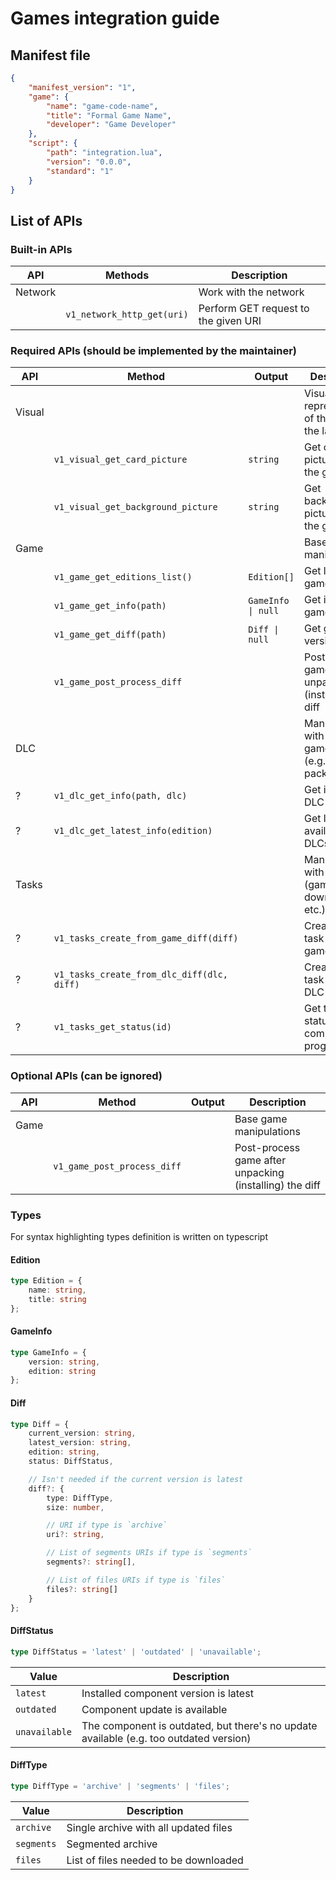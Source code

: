 # Games integration guide

## Manifest file

```json
{
	"manifest_version": "1",
	"game": {
		"name": "game-code-name",
		"title": "Formal Game Name",
		"developer": "Game Developer"
	},
	"script": {
		"path": "integration.lua",
		"version": "0.0.0",
		"standard": "1"
	}
}
```

## List of APIs

### Built-in APIs

| API | Methods | Description |
| - | - | - |
| Network | | Work with the network |
| | `v1_network_http_get(uri)` | Perform GET request to the given URI |

### Required APIs (should be implemented by the maintainer)

| API | Method | Output | Description |
| - | - | - | - |
| Visual | | | Visual representation of the game in the launcher |
| | `v1_visual_get_card_picture` | `string` | Get card picture URI for the game |
| | `v1_visual_get_background_picture` | `string` | Get background picture URI for the game |
| Game | | | Base game manipulations |
| | `v1_game_get_editions_list()` | `Edition[]` | Get list of game editions |
| | `v1_game_get_info(path)` | `GameInfo \| null` | Get installed game info |
| | `v1_game_get_diff(path)` | `Diff \| null` | Get game version diff |
| | `v1_game_post_process_diff` | | Post-process game after unpacking (installing) the diff |
| DLC | | | Manipulate with additional game content (e.g. voice packages) |
| ? | `v1_dlc_get_info(path, dlc)` | | Get installed DLC info |
| ? | `v1_dlc_get_latest_info(edition)` | | Get list of available DLCs |
| Tasks | | | Manipulate with the tasks (game downloading, etc.) |
| ? | `v1_tasks_create_from_game_diff(diff)` | | Create new task from the game diff |
| ? | `v1_tasks_create_from_dlc_diff(dlc, diff)` | | Create new task from the DLC diff |
| ? | `v1_tasks_get_status(id)` | | Get tasks's status and completion progress |

### Optional APIs (can be ignored)

| API | Method | Output | Description |
| - | - | - | - |
| Game | | | Base game manipulations |
| | `v1_game_post_process_diff` | | Post-process game after unpacking (installing) the diff |

### Types

For syntax highlighting types definition is written on typescript

#### Edition

```ts
type Edition = {
	name: string,
	title: string
};
```

#### GameInfo

```ts
type GameInfo = {
	version: string,
	edition: string
};
```

#### Diff

```ts
type Diff = {
	current_version: string,
	latest_version: string,
	edition: string,
	status: DiffStatus,

	// Isn't needed if the current version is latest
	diff?: {
		type: DiffType,
		size: number,

		// URI if type is `archive`
		uri?: string,

		// List of segments URIs if type is `segments`
		segments?: string[],

		// List of files URIs if type is `files`
		files?: string[]
	}
};
```

#### DiffStatus

```ts
type DiffStatus = 'latest' | 'outdated' | 'unavailable';
```

| Value | Description |
| - | - |
| `latest` | Installed component version is latest |
| `outdated` | Component update is available |
| `unavailable` | The component is outdated, but there's no update available (e.g. too outdated version) |

#### DiffType

```ts
type DiffType = 'archive' | 'segments' | 'files';
```

| Value | Description |
| - | - |
| `archive` | Single archive with all updated files |
| `segments` | Segmented archive |
| `files` | List of files needed to be downloaded |
